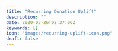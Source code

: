 ```yaml
---
title: "Recurring Donation Uplift"
description: ""
date: 2020-03-26T02:37:06Z
keywords: []
icon: "images/recurring-uplift-icon.png"
draft: false
---
```

